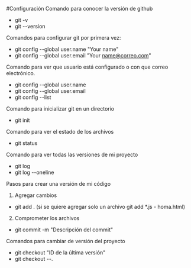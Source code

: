 #Configuración Comando para conocer la versión de github

-   git -v
-   git --version

Comandos para configurar git por primera vez:

-   git config --global user.name "Your name"
-   git config --global user.email "Your name@correo.com"

Comando para ver que usuario está configurado o con que correo electrónico.

-   git config --global user.name
-   git config --global user.email
-   git config --list

Comando para inicializar git en un directorio

-   git init

Comando para ver el estado de los archivos

-   git status

Comando para ver todas las versiones de mi proyecto

-   git log
-   git log --oneline

Pasos para crear una versión de mi código

1. Agregar cambios

-   git add . (si se quiere agregar solo un archivo git add \*.js - homa.html)

2. Comprometer los archivos

-   git commit -m "Descripción del commit"

Comandos para cambiar de versión del proyecto

-   git checkout "ID de la última versión"
-   git checkout --.
